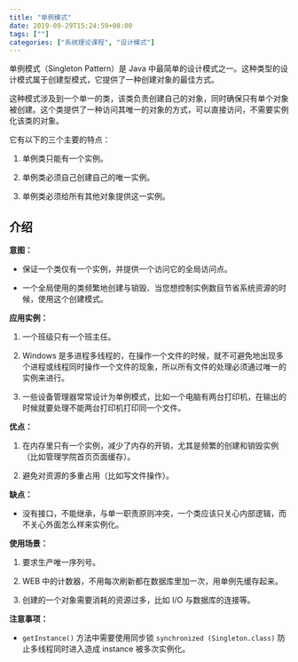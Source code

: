 ```yaml
---
title: "单例模式"
date: 2019-09-29T15:24:59+08:00
tags: [""]
categories: ["系统理论课程", "设计模式"]
---
```



单例模式（Singleton Pattern）是 Java 中最简单的设计模式之一。这种类型的设计模式属于创建型模式，它提供了一种创建对象的最佳方式。

这种模式涉及到一个单一的类，该类负责创建自己的对象，同时确保只有单个对象被创建。这个类提供了一种访问其唯一的对象的方式，可以直接访问，不需要实例化该类的对象。

它有以下的三个主要的特点：

1. 单例类只能有一个实例。

2. 单例类必须自己创建自己的唯一实例。

3. 单例类必须给所有其他对象提供这一实例。

## 介绍

**意图：**

- 保证一个类仅有一个实例，并提供一个访问它的全局访问点。

- 一个全局使用的类频繁地创建与销毁、当您想控制实例数目节省系统资源的时候，使用这个创建模式。

**应用实例：**

1. 一个班级只有一个班主任。

2. Windows 是多进程多线程的，在操作一个文件的时候，就不可避免地出现多个进程或线程同时操作一个文件的现象，所以所有文件的处理必须通过唯一的实例来进行。

3. 一些设备管理器常常设计为单例模式，比如一个电脑有两台打印机，在输出的时候就要处理不能两台打印机打印同一个文件。

**优点：**

1. 在内存里只有一个实例，减少了内存的开销，尤其是频繁的创建和销毁实例（比如管理学院首页页面缓存）。

2. 避免对资源的多重占用（比如写文件操作）。

**缺点：**

- 没有接口，不能继承，与单一职责原则冲突，一个类应该只关心内部逻辑，而不关心外面怎么样来实例化。

**使用场景：**

1. 要求生产唯一序列号。

2. WEB 中的计数器，不用每次刷新都在数据库里加一次，用单例先缓存起来。

3. 创建的一个对象需要消耗的资源过多，比如 I/O 与数据库的连接等。

**注意事项：**

- `getInstance()` 方法中需要使用同步锁 `synchronized (Singleton.class)` 防止多线程同时进入造成 instance 被多次实例化。


